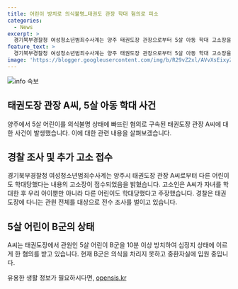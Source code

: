 ```yaml
---
title: 어린이 방치로 의식불명…태권도 관장 학대 혐의로 피소
categories:
  - News
excerpt: >
  경기북부경찰청 여성청소년범죄수사계는 양주 태권도장 관장으로부터 5살 아동 학대 고소장을 접수했다. 이에 따라 경찰은 태권도장 관원 전체를 대상으로 조사를 벌이고, 5살 아동을 방치한 혐의로 구속된 A씨는 CCTV 영상 삭제 등의 의혹을 받고 있다. 현재 아동은 중환자실에 입원 중이며, A씨는 장난이었다고 주장하고 있다. 최근 5살 아동의 심각한 학대 사건에 대한 추가 학대 여부를 파악하는 과정에서 더 많은 관심과 조사가 필요해 보인다.
feature_text: >
  경기북부경찰청 여성청소년범죄수사계는 양주 태권도장 관장으로부터 5살 아동 학대 고소장을 접수했다. 이에 따라 경찰은 태권도장 관원 전체를 대상으로 조사를 벌이고, 5살 아동을 방치한 혐의로 구속된 A씨는 CCTV 영상 삭제 등의 의혹을 받고 있다. 현재 아동은 중환자실에 입원 중이며, A씨는 장난이었다고 주장하고 있다. 최근 5살 아동의 심각한 학대 사건에 대한 추가 학대 여부를 파악하는 과정에서 더 많은 관심과 조사가 필요해 보인다.
image: 'https://blogger.googleusercontent.com/img/b/R29vZ2xl/AVvXsEixyZcFfHzMRdzZMjFBmAUKJYCLCGyLL1o632UiGVXcaFdKo_bkvkuCioo0uUKlGfBVcT3P84aROyZIXSBEx3Aw5nCQ3pTgDom1WDC4m8eifvWiAmWEEVb4x6G_l8C0QH225ldMjyaFvpxGEBGNO37VmDTDMHGhJPq73UglMfDca1-0aw/s1600/blogspot.png'
---
```


<p><img src="https://blogger.googleusercontent.com/img/b/R29vZ2xl/AVvXsEixyZcFfHzMRdzZMjFBmAUKJYCLCGyLL1o632UiGVXcaFdKo_bkvkuCioo0uUKlGfBVcT3P84aROyZIXSBEx3Aw5nCQ3pTgDom1WDC4m8eifvWiAmWEEVb4x6G_l8C0QH225ldMjyaFvpxGEBGNO37VmDTDMHGhJPq73UglMfDca1-0aw/s1600/blogspot.png" alt="info 속보" /></p>

<h2 data-ke-size="size26">태권도장 관장 A씨, 5살 아동 학대 사건</h2>

<p data-ke-size="size16">양주에서 5살 어린이를 의식불명 상태에 빠뜨린 혐의로 구속된 태권도장 관장 A씨에 대한 사건이 발생했습니다. 이에 대한 관련 내용을 살펴보겠습니다.</p>

<h2 data-ke-size="size26">경찰 조사 및 추가 고소 접수</h2>

<p data-ke-size="size16">경기북부경찰청 여성청소년범죄수사계는 양주시 태권도장 관장 A씨로부터 다른 어린이도 학대당했다는 내용의 고소장이 접수되었음을 밝혔습니다. 고소인은 A씨가 자녀를 학대한 후 우리 아이뿐만 아니라 다른 어린이도 학대당했다고 주장했습니다. 경찰은 태권도장에 다니는 관원 전체를 대상으로 전수 조사를 벌이고 있습니다.</p>

<h2 data-ke-size="size26">5살 어린이 B군의 상태</h2>

<p data-ke-size="size16">A씨는 태권도장에서 관원인 5살 어린이 B군을 10분 이상 방치하여 심정지 상태에 이르게 한 혐의를 받고 있습니다. 현재 B군은 의식을 차리지 못하고 중환자실에 입원 중입니다.</p>
유용한 생활 정보가 필요하시다면, <a href="https://opensis.kr" rel="dofollow">opensis.kr</a>


